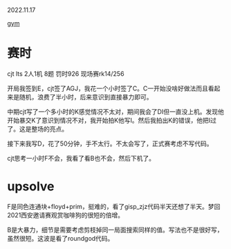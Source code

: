 2022.11.17

[gym](https://codeforces.com/gym/104023)

# 赛时

cjt lts 2人1机 8题 罚时926 现场赛rk14/256

开局我签到E，cjt签了AGJ，我花一个小时签了C。C一开始没啥好做法而且看起来是随机，浪费了半小时，后来意识到直接暴力即可。

中期cjt写了一个多小时的K感觉情况不太对，期间我会了DI但一直没上机。发现他开始暴交K了意识到情况不对，我开始拍K他写I。然后我拍出K的错误，他把I过了。这是整场的亮点。

接下来我写D，花了50分钟，手不太行。不太会写了，正式赛考虑不写代码。

cjt思考一小时F不会，我看了看B也不会，然后下机了。

# upsolve

F是同色连通块+floyd+prim，挺难的，看了gisp_zjz代码半天还想了半天。梦回2021西安邀请赛观赏咖啡狗的很短的倍增。

B是大暴力，细节是需要考虑剪枝掉同一局面搜索同样的值。写法也不是很好写，虽然很短。这波是看了roundgod代码。